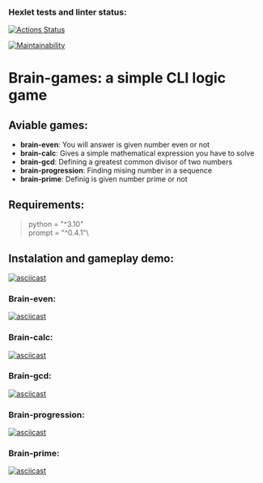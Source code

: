 ### Hexlet tests and linter status:
[![Actions Status](https://github.com/zhecaman/python-project-49/workflows/hexlet-check/badge.svg)](https://github.com/zhecaman/python-project-49/actions)

[![Maintainability](https://api.codeclimate.com/v1/badges/7fb95c476688e211742b/maintainability)](https://codeclimate.com/github/zhecaman/python-project-49/maintainability)

# __Brain-games__: a simple CLI logic game

## Aviable games:

- __brain-even__: You will answer is given number even or not
- __brain-calc__: Gives a simple mathematical expression you have to solve
- __brain-gcd__:  Defining a greatest common divisor of two numbers
- __brain-progression__: Finding mising number in a sequence
- __brain-prime__: Definig is given number prime or not

## Requirements:
  >  python = "^3.10"\
  > prompt = "^0.4.1"\

## Instalation and gameplay demo:

[![asciicast](https://asciinema.org/a/mHwj2latBnAAMdhVg3djuxlDt.svg)](https://asciinema.org/a/mHwj2latBnAAMdhVg3djuxlDt)

### Brain-even:

[![asciicast](https://asciinema.org/a/r6pZj9pfJJvZatZtXsRlDSeZZ.svg)](https://asciinema.org/a/r6pZj9pfJJvZatZtXsRlDSeZZ)

### Brain-calc:

[![asciicast](https://asciinema.org/a/gSYrXYVAOBm0l9YhLHXNdbX20.svg)](https://asciinema.org/a/gSYrXYVAOBm0l9YhLHXNdbX20)

### Brain-gcd:

[![asciicast](https://asciinema.org/a/RyuU5dkks5iSx3qEDgYvGlXU9.svg)](https://asciinema.org/a/RyuU5dkks5iSx3qEDgYvGlXU9)

### Brain-progression:

[![asciicast](https://asciinema.org/a/ZuobH2NzceNIIzblo2h13xBYD.svg)](https://asciinema.org/a/ZuobH2NzceNIIzblo2h13xBYD)

### Brain-prime:

[![asciicast](https://asciinema.org/a/AqJyEcHqqiMD2w6MgE86esZeL.svg)](https://asciinema.org/a/AqJyEcHqqiMD2w6MgE86esZeL)
